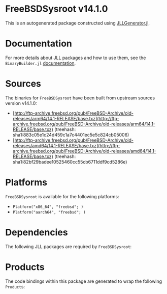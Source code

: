 # FreeBSDSysroot v14.1.0
This is an autogenerated package constructed using [JLLGenerator.jl](https://github.com/JuliaPackaging/BinaryBuilder2.jl/tree/main/JLLGenerator.jl).

# Documentation
For more details about JLL packages and how to use them, see the `BinaryBuilder.jl` [documentation](https://docs.binarybuilder.org/stable/jll/).

# Sources
The binaries for `FreeBSDSysroot` have been built from upstream sources version v14.1.0:

 - [http://ftp-archive.freebsd.org/pub/FreeBSD-Archive/old-releases/arm64/14.1-RELEASE/base.txz](http://ftp-archive.freebsd.org/pub/FreeBSD-Archive/old-releases/arm64/14.1-RELEASE/base.txz) (treehash: sha1:883c05e1c24d459c1a7c4401ec5e5c824cb05006)
 - [http://ftp-archive.freebsd.org/pub/FreeBSD-Archive/old-releases/amd64/14.1-RELEASE/base.txz](http://ftp-archive.freebsd.org/pub/FreeBSD-Archive/old-releases/amd64/14.1-RELEASE/base.txz) (treehash: sha1:82bf29badee10525460cc55cb6711ddf9cd5286e)
# Platforms

`FreeBSDSysroot` is available for the following platforms:

 - `Platform("x86_64", "freebsd"; )`
 - `Platform("aarch64", "freebsd"; )`
# Dependencies
The following JLL packages are required by `FreeBSDSysroot`:

# Products

The code bindings within this package are generated to wrap the following `Product`s:
<TODO>

